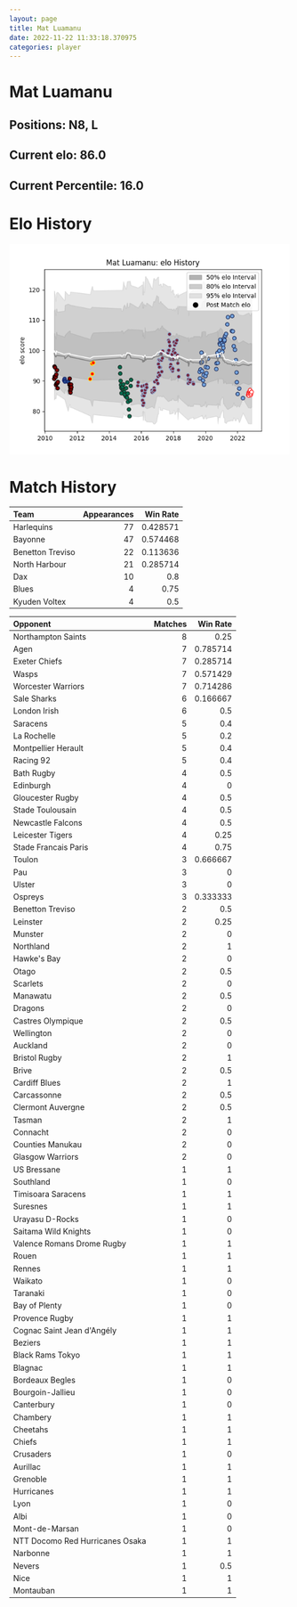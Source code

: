 ```yaml
---  
layout: page  
title: Mat Luamanu  
date: 2022-11-22 11:33:18.370975  
categories: player  
---
```

# Mat Luamanu

## Positions: N8, L

## Current elo: 86.0

## Current Percentile: 16.0

# Elo History


![elo history](history_MatLuamanu.png)
# Match History


| Team             |   Appearances |   Win Rate |
|:-----------------|--------------:|-----------:|
| Harlequins       |            77 |   0.428571 |
| Bayonne          |            47 |   0.574468 |
| Benetton Treviso |            22 |   0.113636 |
| North Harbour    |            21 |   0.285714 |
| Dax              |            10 |   0.8      |
| Blues            |             4 |   0.75     |
| Kyuden Voltex    |             4 |   0.5      |

| Opponent                        |   Matches |   Win Rate |
|:--------------------------------|----------:|-----------:|
| Northampton Saints              |         8 |   0.25     |
| Agen                            |         7 |   0.785714 |
| Exeter Chiefs                   |         7 |   0.285714 |
| Wasps                           |         7 |   0.571429 |
| Worcester Warriors              |         7 |   0.714286 |
| Sale Sharks                     |         6 |   0.166667 |
| London Irish                    |         6 |   0.5      |
| Saracens                        |         5 |   0.4      |
| La Rochelle                     |         5 |   0.2      |
| Montpellier Herault             |         5 |   0.4      |
| Racing 92                       |         5 |   0.4      |
| Bath Rugby                      |         4 |   0.5      |
| Edinburgh                       |         4 |   0        |
| Gloucester Rugby                |         4 |   0.5      |
| Stade Toulousain                |         4 |   0.5      |
| Newcastle Falcons               |         4 |   0.5      |
| Leicester Tigers                |         4 |   0.25     |
| Stade Francais Paris            |         4 |   0.75     |
| Toulon                          |         3 |   0.666667 |
| Pau                             |         3 |   0        |
| Ulster                          |         3 |   0        |
| Ospreys                         |         3 |   0.333333 |
| Benetton Treviso                |         2 |   0.5      |
| Leinster                        |         2 |   0.25     |
| Munster                         |         2 |   0        |
| Northland                       |         2 |   1        |
| Hawke's Bay                     |         2 |   0        |
| Otago                           |         2 |   0.5      |
| Scarlets                        |         2 |   0        |
| Manawatu                        |         2 |   0.5      |
| Dragons                         |         2 |   0        |
| Castres Olympique               |         2 |   0.5      |
| Wellington                      |         2 |   0        |
| Auckland                        |         2 |   0        |
| Bristol Rugby                   |         2 |   1        |
| Brive                           |         2 |   0.5      |
| Cardiff Blues                   |         2 |   1        |
| Carcassonne                     |         2 |   0.5      |
| Clermont Auvergne               |         2 |   0.5      |
| Tasman                          |         2 |   1        |
| Connacht                        |         2 |   0        |
| Counties Manukau                |         2 |   0        |
| Glasgow Warriors                |         2 |   0        |
| US Bressane                     |         1 |   1        |
| Southland                       |         1 |   0        |
| Timisoara Saracens              |         1 |   1        |
| Suresnes                        |         1 |   1        |
| Urayasu D-Rocks                 |         1 |   0        |
| Saitama Wild Knights            |         1 |   0        |
| Valence Romans Drome Rugby      |         1 |   1        |
| Rouen                           |         1 |   1        |
| Rennes                          |         1 |   1        |
| Waikato                         |         1 |   0        |
| Taranaki                        |         1 |   0        |
| Bay of Plenty                   |         1 |   0        |
| Provence Rugby                  |         1 |   1        |
| Cognac Saint Jean d'Angély      |         1 |   1        |
| Beziers                         |         1 |   1        |
| Black Rams Tokyo                |         1 |   1        |
| Blagnac                         |         1 |   1        |
| Bordeaux Begles                 |         1 |   0        |
| Bourgoin-Jallieu                |         1 |   0        |
| Canterbury                      |         1 |   0        |
| Chambery                        |         1 |   1        |
| Cheetahs                        |         1 |   1        |
| Chiefs                          |         1 |   1        |
| Crusaders                       |         1 |   0        |
| Aurillac                        |         1 |   1        |
| Grenoble                        |         1 |   1        |
| Hurricanes                      |         1 |   1        |
| Lyon                            |         1 |   0        |
| Albi                            |         1 |   0        |
| Mont-de-Marsan                  |         1 |   0        |
| NTT Docomo Red Hurricanes Osaka |         1 |   1        |
| Narbonne                        |         1 |   1        |
| Nevers                          |         1 |   0.5      |
| Nice                            |         1 |   1        |
| Montauban                       |         1 |   1        |